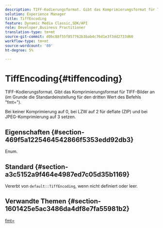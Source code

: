 ```yaml
---
description: TIFF-Kodierungsformat. Gibt das Komprimierungsformat für TIFF-Bilder an (im Grunde die Standardeinstellung für den dritten Wert des Befehls "fmt=").
solution: Experience Manager
title: TiffEncoding
feature: Dynamic Media Classic,SDK/API
role: Developer,Business Practitioner
translation-type: tm+mt
source-git-commit: d0bc88f55f857762b3bab4c76d1e3f3dd2733d60
workflow-type: tm+mt
source-wordcount: '80'
ht-degree: 5%

---
```



# TiffEncoding{#tiffencoding}

TIFF-Kodierungsformat. Gibt das Komprimierungsformat für TIFF-Bilder an (im Grunde die Standardeinstellung für den dritten Wert des Befehls &quot;fmt=&quot;).

Bei keiner Komprimierung auf 0, bei LZW auf 2 für deflate (ZIP) und bei JPEG-Komprimierung auf 3 setzen.

## Eigenschaften {#section-469f5a1225464542866f5353edd92db3}

Enum.

## Standard {#section-a3c5152a9f464e4987ed7c05d35b1169}

Vererbt von `default::TiffEncoding`, wenn nicht definiert oder leer.

## Verwandte Themen {#section-1601425e5ac3486da4df8e7fa55981b2}

[fmt=](../../../../../ir-api/http-protocol/image-rendering-api-ref/c-ir-http-protocol-ref/c-ir-http-protocol-command-reference/r-ir-fmt.md#reference-4c743f67d56b47c5b774fcc900ff758c)
